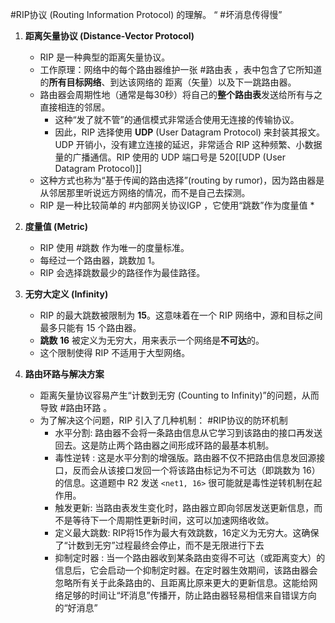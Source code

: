  #RIP协议 (Routing Information Protocol) 的理解。
“ #坏消息传得慢”
1.  **距离矢量协议 (Distance-Vector Protocol)**
    *   RIP 是一种典型的距离矢量协议。
    *   工作原理：网络中的每个路由器维护一张 #路由表 ，表中包含了它所知道的**所有目标网络**、到达该网络的 距离（矢量）以及下一跳路由器。
    *   路由器会周期性地（通常是每30秒）将自己的**整个路由表**发送给所有与之直接相连的邻居。
	    * 这种“发了就不管”的通信模式非常适合使用无连接的传输协议。
	    *  因此，RIP 选择使用 **UDP** (User Datagram Protocol) 来封装其报文。UDP 开销小，没有建立连接的延迟，非常适合 RIP 这种频繁、小数据量的广播通信。RIP 使用的 UDP 端口号是 520[[UDP (User Datagram Protocol)]]
    *   这种方式也称为“基于传闻的路由选择”(routing by rumor)，因为路由器是从邻居那里听说远方网络的情况，而不是自己去探测。
    * RIP 是一种比较简单的 #内部网关协议IGP   ，它使用“跳数”作为度量值
	    * 

2.  **度量值 (Metric)**
    *   RIP 使用 #跳数 作为唯一的度量标准。
    *   每经过一个路由器，跳数加 1。
    *   RIP 会选择跳数最少的路径作为最佳路径。

3.  **无穷大定义 (Infinity)**
    *   RIP 的最大跳数被限制为 **15**。这意味着在一个 RIP 网络中，源和目标之间最多只能有 15 个路由器。
    *   **跳数 16** 被定义为无穷大，用来表示一个网络是**不可达**的。
    *   这个限制使得 RIP 不适用于大型网络。

4.  **路由环路与解决方案**  
    *   距离矢量协议容易产生“计数到无穷 (Counting to Infinity)”的问题，从而导致 #路由环路 。
    *   为了解决这个问题，RIP 引入了几种机制： #RIP协议的防环机制 
        *   水平分割: 路由器不会将一条路由信息从它学习到该路由的接口再发送回去。这是防止两个路由器之间形成环路的最基本机制。
        *   毒性逆转 : 这是水平分割的增强版。路由器不仅不把路由信息发回源接口，反而会从该接口发回一个将该路由标记为不可达（即跳数为 16）的信息。这道题中 R2 发送 `<net1, 16>` 很可能就是毒性逆转机制在起作用。
        *   触发更新: 当路由表发生变化时，路由器立即向邻居发送更新信息，而不是等待下一个周期性更新时间，这可以加速网络收敛。
        * 定义最大跳数: RIP将15作为最大有效跳数，16定义为无穷大。这确保了“计数到无穷”过程最终会停止，而不是无限进行下去
        * 抑制定时器  : 当一个路由器收到某条路由变得不可达（或距离变大）的信息后，它会启动一个抑制定时器。在定时器生效期间，该路由器会忽略所有关于此条路由的、且距离比原来更大的更新信息。这能给网络足够的时间让“坏消息”传播开，防止路由器轻易相信来自错误方向的“好消息” 
